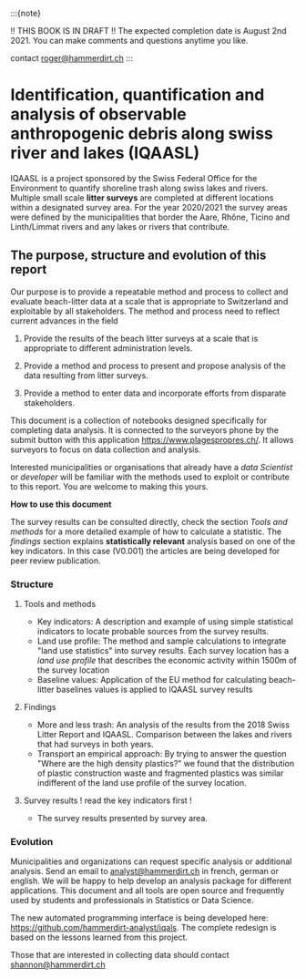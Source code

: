 :::{note}

!! THIS BOOK IS IN DRAFT !!
The expected completion date is August 2nd 2021. You can make comments and questions anytime you like.

contact roger@hammerdirt.ch
:::

# Identification, quantification and analysis of observable anthropogenic debris along swiss river and lakes (IQAASL)

IQAASL is a project sponsored by the Swiss Federal Office for the Environment to quantify shoreline trash along swiss lakes and rivers. Multiple small scale **litter surveys** are completed at different locations within a designated survey area. For the year 2020/2021 the survey areas were defined by the municipalities that border the Aare, Rhône, Ticino and Linth/Limmat rivers and any lakes or rivers that contribute.

## The purpose, structure and evolution of this report

Our purpose is to provide a repeatable method and process to collect and evaluate beach-litter data at a scale that is appropriate to Switzerland and exploitable by
all stakeholders. The method and process need to reflect current advances in the field

1. Provide the results of the beach litter surveys at a scale that is appropriate to different administration levels.
   
2. Provide a method and process to present and propose analysis of the data resulting from litter surveys.
   
3. Provide a method to enter data and incorporate efforts from disparate stakeholders.

This document is a collection of notebooks designed specifically for completing data analysis. It is connected to the surveyors phone by the submit button with this
application https://www.plagespropres.ch/. It allows surveyors to focus on data collection and analysis.

Interested municipalities or organisations that already have a _data Scientist_ or _developer_ will be familiar with the methods used to exploit or contribute to this
report. You are welcome to making this yours. 

__How to use this document__

The survey results can be consulted directly, check the section _Tools and methods_ for a more detailed example of how to calculate a statistic. The _findings_ section
explains __statistically relevant__ analysis based on one of the key indicators. In this case (V0.001) the articles are being developed for peer review publication.

### Structure

1. Tools and methods
   * Key indicators: A description and example of using simple statistical indicators to locate probable sources from the survey results.     
   * Land use profile: The method and sample calculations to integrate "land use statistics" into survey results. Each survey location has a
   _land use profile_ that describes the economic activity within 1500m of the survey location
   * Baseline values: Application of the EU method for calculating beach-litter baselines values is applied to IQAASL survey results
     
2. Findings
   * More and less trash: An analysis of the results from the 2018 Swiss Litter Report and IQAASL. Comparison between the lakes and rivers
   that had surveys in both years.     
   * Transport an empirical approach: By trying to answer the  question "Where are the high density plastics?" we found that the distribution
   of plastic construction waste and fragmented plastics was similar indifferent of the land use profile of the survey location.
     
3. Survey results ! read the key indicators first !
   * The survey results presented by survey area.
   
### Evolution

Municipalities and organizations can request specific analysis or additional analysis. Send an email to analyst@hammerdirt.ch in french, german or english. We will
be happy to help develop an analysis package for different applications. This document and all tools are open source and frequently used by students and professionals
in Statistics or Data Science.

The new automated programming interface is being developed here: https://github.com/hammerdirt-analyst/iqals. The complete redesign is based on the lessons learned from
this project.

Those that are interested in collecting data should contact shannon@hammerdirt.ch
   
